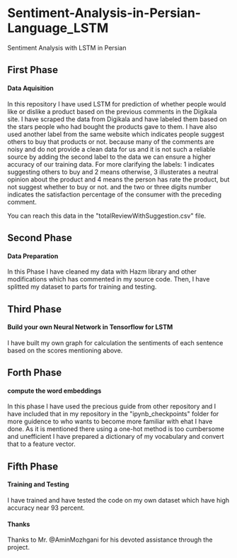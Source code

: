 # Sentiment-Analysis-in-Persian-Language_LSTM
Sentiment Analysis with LSTM in Persian

## First Phase
#### Data Aquisition
In this repository I have used LSTM for prediction of whether people would like or dislike a product based on the previous comments in the Digikala site. I have scraped the data from Digikala and have labeled them based on the stars people who had bought the products gave to them. I have also used another label from the same website which indicates people suggest others to buy that products or not. because many of the comments are noisy and do not provide a clean data for us and it is not such a reliable source by adding the second label to the data we can ensure a higher accuracy of our training data.
For more clarifying the labels:
1 indicates suggesting others to buy and 2 means otherwise, 3 illusterates a neutral opinion about the product and 4 means the person has rate the product, but not suggest whether to buy or not.
and the two or three digits number indicates the satisfaction percentage of the consumer with the preceding comment.

You can reach this data in the "totalReviewWithSuggestion.csv" file.

## Second Phase
#### Data Preparation
In this Phase I have cleaned my data with Hazm library and other modifications which has commented in my source code. Then, I have splitted my dataset to parts for training and testing.

## Third Phase
#### Build your own Neural Network in Tensorflow for LSTM
I have built my own graph for calculation the sentiments of each sentence based on the scores mentioning above.

## Forth Phase
#### compute the word embeddings
In this phase I have used the precious guide from other repository and I have included that in my repository in the "ipynb_checkpoints" folder for more guidence to who wants to become more familiar with ehat I have done. As it is mentioned there using a one-hot method is too cumbersome and unefficient I have prepared a dictionary of my vocabulary and convert that to a feature vector.

## Fifth Phase
#### Training and Testing
I have trained and have tested the code on my own dataset which have high accuracy near 93 percent.

#### Thanks
Thanks to Mr. @AminMozhgani for his devoted assistance through the project.

